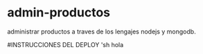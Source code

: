 # admin-productos
administrar productos a traves de los lengajes nodejs y mongodb.



#INSTRUCCIONES DEL DEPLOY
'sh hola
